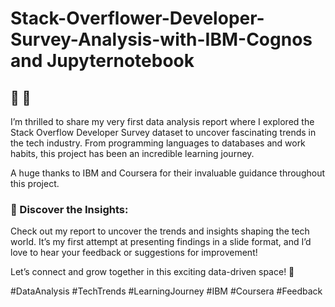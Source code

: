 # Stack-Overflower-Developer-Survey-Analysis-with-IBM-Cognos and Jupyternotebook
## 🎉  🎉

I’m thrilled to share my very first data analysis report where I explored the Stack Overflow Developer Survey dataset to uncover fascinating trends in the tech industry. From programming languages to databases and work habits, this project has been an incredible learning journey.

A huge thanks to IBM and Coursera for their invaluable guidance throughout this project.

### 📖 Discover the Insights:
Check out my report to uncover the trends and insights shaping the tech world. It’s my first attempt at presenting findings in a slide format, and I’d love to hear your feedback or suggestions for improvement!

Let’s connect and grow together in this exciting data-driven space! 🚀

#DataAnalysis #TechTrends #LearningJourney #IBM #Coursera #Feedback

